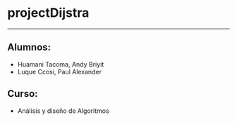 # projectDijstra
----
## Alumnos:
- Huamani Tacoma, Andy Briyit
- Luque Ccosi, Paul Alexander

## Curso:
- Análisis y diseño de Algoritmos
